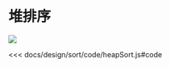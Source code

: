 # 堆排序

![](https://limy-1309594960.cos.ap-beijing.myqcloud.com/202209261913319.gif)

<<< docs/design/sort/code/heapSort.js#code
